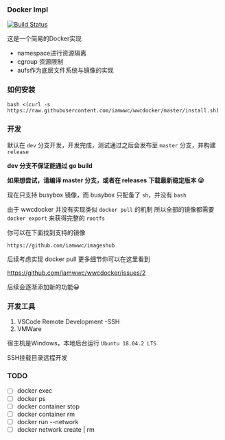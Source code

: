 ### Docker Impl


[![Build Status](https://travis-ci.com/iamwwc/wwcdocker.svg?branch=master)](https://travis-ci.com/iamwwc/wwcdocker)

这是一个简易的Docker实现

- namespace进行资源隔离
- cgroup 资源限制
- aufs作为底层文件系统与镜像的实现

### 如何安装
`bash <(curl -s https://raw.githubusercontent.com/iamwwc/wwcdocker/master/install.sh)`

### 开发
默认在 `dev` 分支开发，开发完成，测试通过之后会发布至 `master` 分支，并构建 `release`

**dev 分支不保证能通过 go build**

**如果想尝试，请编译 master 分支，或者在 releases 下载最新稳定版本 😜**

现在只支持 busybox 镜像，而 busybox 只配备了 `sh`，并没有 `bash`

由于 wwcdocker 并没有实现类似 `docker pull` 的机制
所以全部的镜像都需要 `docker export` 来获得完整的 `rootfs`

你可以在下面找到支持的镜像

`https://github.com/iamwwc/imageshub`

后续考虑实现 docker pull
更多细节你可以在这里看到

https://github.com/iamwwc/wwcdocker/issues/2

后续会逐渐添加新的功能😀

### 开发工具

1. VSCode Remote Development -SSH
2. VMWare

宿主机是Windows，本地后台运行 `Ubuntu 18.04.2 LTS`

SSH挂载目录远程开发

### TODO

- [ ] docker exec
- [ ] docker ps
- [ ] docker container stop
- [ ] docker container rm
- [ ] docker run --network
- [ ] docker network create | rm